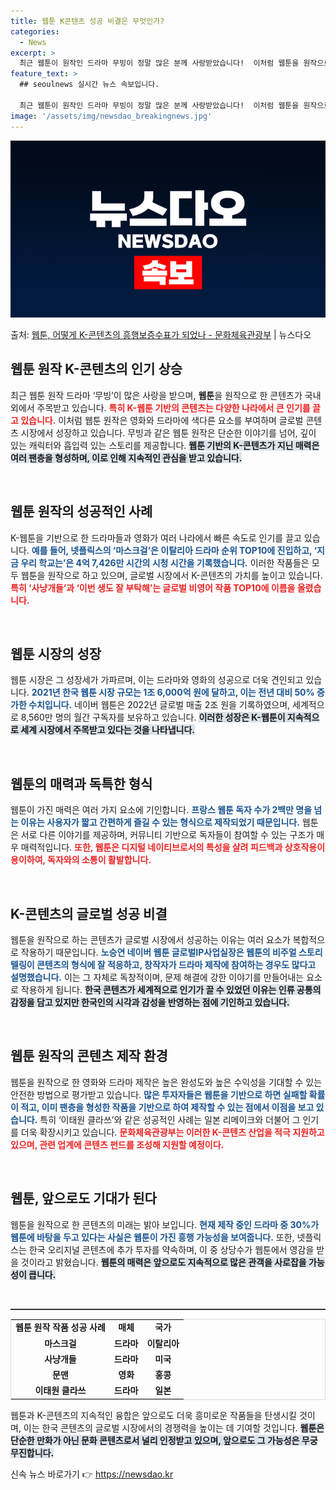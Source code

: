 ```yaml
---
title: 웹툰 K콘텐츠 성공 비결은 무엇인가?
categories:
  - News
excerpt: >
  최근 웹툰이 원작인 드라마 무빙이 정말 많은 분께 사랑받았습니다!  이처럼 웹툰을 원작으로 한 드라마와 영화…
feature_text: >
  ## seoulnews 실시간 뉴스 속보입니다.

  최근 웹툰이 원작인 드라마 무빙이 정말 많은 분께 사랑받았습니다!  이처럼 웹툰을 원작으로 한 드라마와 영화…
image: '/assets/img/newsdao_breakingnews.jpg'
---
```


![뉴스다오 속보](/assets/img/newsdao_breakingnews.jpg)

<p>출처: <a href="https://newsdao.kr/2249" rel="dofollow">웹툰, 어떻게 K-콘텐츠의 흥행보증수표가 되었나 - 문화체육관광부</a> | 뉴스다오</p>

<h2 data-ke-size="size26">웹툰 원작 K-콘텐츠의 인기 상승</h2>

<p data-ke-size="size16">최근 웹툰 원작 드라마 ‘무빙’이 많은 사랑을 받으며, <b>웹툰</b>을 원작으로 한 콘텐츠가 국내외에서 주목받고 있습니다. <b><span style="color: #ee2323;">특히 K-웹툰 기반의 콘텐츠는 다양한 나라에서 큰 인기를 끌고 있습니다.</span></b> 이처럼 웹툰 원작은 영화와 드라마에 색다른 요소를 부여하며 글로벌 콘텐츠 시장에서 성장하고 있습니다. 무빙과 같은 웹툰 원작은 단순한 이야기를 넘어, 깊이 있는 캐릭터와 흡입력 있는 스토리를 제공합니다. <b><span style="background-color: #21538527;">웹툰 기반의 K-콘텐츠가 지닌 매력은 여러 팬층을 형성하며, 이로 인해 지속적인 관심을 받고 있습니다.</span></b></p>

<p data-ke-size="size16">&nbsp;</p>

<h2 data-ke-size="size26">웹툰 원작의 성공적인 사례</h2>

<p data-ke-size="size16">K-웹툰을 기반으로 한 드라마들과 영화가 여러 나라에서 빠른 속도로 인기를 끌고 있습니다. <b><span style="color: #1a5490;">예를 들어, 넷플릭스의 ‘마스크걸’은 이탈리아 드라마 순위 TOP10에 진입하고, ‘지금 우리 학교는’은 4억 7,426만 시간의 시청 시간을 기록했습니다.</span></b> 이러한 작품들은 모두 웹툰을 원작으로 하고 있으며, 글로벌 시장에서 K-콘텐츠의 가치를 높이고 있습니다. <b><span style="color: #ee2323;">특히 ‘사냥개들’과 ‘이번 생도 잘 부탁해’는 글로벌 비영어 작품 TOP10에 이름을 올렸습니다.</span></b></p>

<p data-ke-size="size16">&nbsp;</p>

<h2 data-ke-size="size26">웹툰 시장의 성장</h2>

<p data-ke-size="size16">웹툰 시장은 그 성장세가 가파르며, 이는 드라마와 영화의 성공으로 더욱 견인되고 있습니다. <b><span style="color: #1a5490;">2021년 한국 웹툰 시장 규모는 1조 6,000억 원에 달하고, 이는 전년 대비 50% 증가한 수치입니다.</span></b> 네이버 웹툰은 2022년 글로벌 매출 2조 원을 기록하였으며, 세계적으로 8,560만 명의 월간 구독자를 보유하고 있습니다. <b><span style="background-color: #21538527;">이러한 성장은 K-웹툰이 지속적으로 세계 시장에서 주목받고 있다는 것을 나타냅니다.</span></b></p>

<p data-ke-size="size16">&nbsp;</p>

<h2 data-ke-size="size26">웹툰의 매력과 독특한 형식</h2>

<p data-ke-size="size16">웹툰이 가진 매력은 여러 가지 요소에 기인합니다. <b><span style="color: #1a5490;">프랑스 웹툰 독자 수가 2백만 명을 넘는 이유는 사용자가 짧고 간편하게 즐길 수 있는 형식으로 제작되었기 때문입니다.</span></b> 웹툰은 서로 다른 이야기를 제공하며, 커뮤니티 기반으로 독자들이 참여할 수 있는 구조가 매우 매력적입니다. <b><span style="color: #ee2323;">또한, 웹툰은 디지털 네이티브로서의 특성을 살려 피드백과 상호작용이 용이하여, 독자와의 소통이 활발합니다.</span></b></p>

<p data-ke-size="size16">&nbsp;</p>

<h2 data-ke-size="size26">K-콘텐츠의 글로벌 성공 비결</h2>

<p data-ke-size="size16">웹툰을 원작으로 하는 콘텐츠가 글로벌 시장에서 성공하는 이유는 여러 요소가 복합적으로 작용하기 때문입니다. <b><span style="color: #1a5490;">노승연 네이버 웹툰 글로벌IP사업실장은 웹툰의 비주얼 스토리텔링이 콘텐츠의 형식에 잘 적응하고, 창작자가 드라마 제작에 참여하는 경우도 많다고 설명했습니다.</span></b> 이는 그 자체로 독창적이며, 문제 해결에 강한 이야기를 만들어내는 요소로 작용하게 됩니다. <b><span style="background-color: #21538527;">한국 콘텐츠가 세계적으로 인기가 끌 수 있었던 이유는 인류 공통의 감정을 담고 있지만 한국인의 시각과 감성을 반영하는 점에 기인하고 있습니다.</span></b></p>

<p data-ke-size="size16">&nbsp;</p>

<h2 data-ke-size="size26">웹툰 원작의 콘텐츠 제작 환경</h2>

<p data-ke-size="size16">웹툰을 원작으로 한 영화와 드라마 제작은 높은 완성도와 높은 수익성을 기대할 수 있는 안전한 방법으로 평가받고 있습니다. <b><span style="color: #1a5490;">많은 투자자들은 웹툰을 기반으로 하면 실패할 확률이 적고, 이미 팬층을 형성한 작품을 기반으로 하여 제작할 수 있는 점에서 이점을 보고 있습니다.</span></b> 특히 ‘이태원 클라쓰’와 같은 성공적인 사례는 일본 리메이크와 더불어 그 인기를 더욱 확장시키고 있습니다. <b><span style="color: #ee2323;">문화체육관광부는 이러한 K-콘텐츠 산업을 적극 지원하고 있으며, 관련 업계에 콘텐츠 펀드를 조성해 지원할 예정이다.</span></b></p>

<p data-ke-size="size16">&nbsp;</p>

<h2 data-ke-size="size26">웹툰, 앞으로도 기대가 된다</h2>

<p data-ke-size="size16">웹툰을 원작으로 한 콘텐츠의 미래는 밝아 보입니다. <b><span style="color: #1a5490;">현재 제작 중인 드라마 중 30%가 웹툰에 바탕을 두고 있다는 사실은 웹툰이 가진 흥행 가능성을 보여줍니다.</span></b> 또한, 넷플릭스는 한국 오리지널 콘텐츠에 추가 투자를 약속하며, 이 중 상당수가 웹툰에서 영감을 받을 것이라고 밝혔습니다. <b><span style="background-color: #21538527;">웹툰의 매력은 앞으로도 지속적으로 많은 관객을 사로잡을 가능성이 큽니다.</span></b></p>

<p data-ke-size="size16">&nbsp;</p>

<hr style="height: 2px; border-width: 0; color: #333; background-color: #333;">

<table style="width: 100%; border: 1px solid #ddd;">
<tr>
<td style="text-align: center; height: 17px;"><b>웹툰 원작 작품 성공 사례</b></td>
<td style="text-align: center; height: 17px;"><b>매체</b></td>
<td style="text-align: center; height: 17px;"><b>국가</b></td>
</tr>
<tr>
<td style="text-align: center; height: 17px;"><b>마스크걸</b></td>
<td style="text-align: center; height: 17px;"><b>드라마</b></td>
<td style="text-align: center; height: 17px;"><b>이탈리아</b></td>
</tr>
<tr>
<td style="text-align: center; height: 17px;"><b>사냥개들</b></td>
<td style="text-align: center; height: 17px;"><b>드라마</b></td>
<td style="text-align: center; height: 17px;"><b>미국</b></td>
</tr>
<tr>
<td style="text-align: center; height: 17px;"><b>문맨</b></td>
<td style="text-align: center; height: 17px;"><b>영화</b></td>
<td style="text-align: center; height: 17px;"><b>홍콩</b></td>
</tr>
<tr>
<td style="text-align: center; height: 17px;"><b>이태원 클라쓰</b></td>
<td style="text-align: center; height: 17px;"><b>드라마</b></td>
<td style="text-align: center; height: 17px;"><b>일본</b></td>
</tr>
</table>

<p data-ke-size="size16">웹툰과 K-콘텐츠의 지속적인 융합은 앞으로도 더욱 흥미로운 작품들을 탄생시킬 것이며, 이는 한국 콘텐츠의 글로벌 시장에서의 경쟁력을 높이는 데 기여할 것입니다. <b><span style="background-color: #21538527;">웹툰은 단순한 만화가 아닌 문화 콘텐츠로서 널리 인정받고 있으며, 앞으로도 그 가능성은 무궁무진합니다.</span></b></p> 

신속 뉴스 바로가기 👉 <a href="https://newsdao.kr" rel="dofollow">https://newsdao.kr</a>


